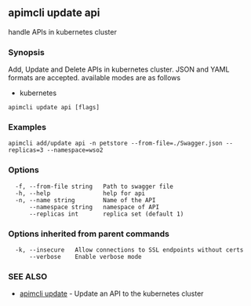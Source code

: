 ## apimcli update api

handle APIs in kubernetes cluster 

### Synopsis


Add, Update and Delete APIs in kubernetes cluster. JSON and YAML formats are accepted.
available modes are as follows
* kubernetes

```
apimcli update api [flags]
```

### Examples

```
apimcli add/update api -n petstore --from-file=./Swagger.json --replicas=3 --namespace=wso2
```

### Options

```
  -f, --from-file string   Path to swagger file
  -h, --help               help for api
  -n, --name string        Name of the API
      --namespace string   namespace of API
      --replicas int       replica set (default 1)
```

### Options inherited from parent commands

```
  -k, --insecure   Allow connections to SSL endpoints without certs
      --verbose    Enable verbose mode
```

### SEE ALSO
* [apimcli update](apimcli_update.md)	 - Update an API to the kubernetes cluster

